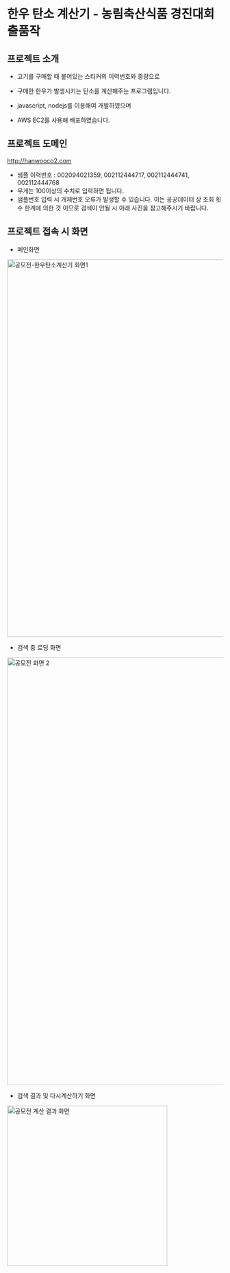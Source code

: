 # 한우 탄소 계산기 - 농림축산식품 경진대회 출품작

## 프로젝트 소개

- 고기를 구매할 때 붙어있는 스티커의 이력번호와 중량으로

- 구매한 한우가 발생시키는 탄소를 계산해주는 프로그램입니다.

- javascript, nodejs를 이용해여 개발하였으며

- AWS EC2를 사용해 배포하였습니다.

## 프로젝트 도메인

http://hanwooco2.com

- 샘플 이력번호 : 002094021359, 002112444717, 002112444741, 002112444768
- 무게는 100이상의 수치로 입력하면 됩니다.
- 샘플번호 입력 시 개체번호 오류가 발생할 수 있습니다. 이는 공공데이터 상 조회 횟수 한계에 의한 것 이므로 검색이 안될 시 아래 사진을 참고해주시기 바랍니다.

## 프로젝트 접속 시 화면


- 메인화면


<img width="881" alt="공모전-한우탄소계산기 화면1" src="https://github.com/kwonkeonhyeong/hanwooco2/assets/138849238/3c8a13fb-15df-46a4-af25-7071e29ef69c">


- 검색 중 로딩 화면


<img width="998" alt="공모전 화면 2" src="https://github.com/kwonkeonhyeong/hanwooco2/assets/138849238/45081acf-4c06-4d9a-a936-ece09717787a">


- 검색 결과 및 다시계산하기 화면


<img width="374" alt="공모전 계산 결과 화면" src="https://github.com/kwonkeonhyeong/hanwooco2/assets/138849238/a20c9c79-3248-4230-b327-c793b62b7865">
